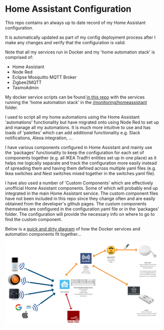 # Home Assistant Configuration

This repo contains an always up to date record of my Home Assistant configuration. 

It is automatically updated as part of my config deployment process after I make any changes and verify that the configuration is valid.

Note that all my services run in Docker and my 'home automation stack' is comprised of:
* Home Assistant
* Node Red
* Eclipse Mosquitto MQTT Broker
* Zigbee2MQTT
* TasmoAdmin

My docker service scripts can be found [in this repo](https://github.com/danteali/DockerRunFiles) with the services running the 'home automation stack' in the [/monitoring/homeassistant](https://github.com/danteali/DockerRunFiles/tree/master/monitoring/homeassistant) folder. 

I used to script all my home automations using the Home Assistant 'automations' functionality but have migrated onto using Node Red to set up and manage all my automations. It is much more intuitive to use and has loads of 'palettes' which can add additional functionality e.g. Slack notifications, Alexa integration, ...

I have various components configured in Home Assistant and mainly use the 'packages' functionality to keep the configuration for each set of components together (e.g. all IKEA Tradfri entities set up in one place) as it helps me logically separate and track the configuration more easily instead of spreading them and having them defined across multiple yaml files (e.g. Ikea switches and Nest switches mixed together in the switches.yaml file).

I have also used a number of 'Custom Components' which are effectively unofficial Home Assistant components. Some of which will probably end up integrated in the main Home Assistant service. The custom component files have not been included in this repo since they change often and are easily obtained from the developer's github pages. The custom components themselves are configured in the configuration.yaml file or in the 'packages' folder. The configuration will provide the necessary info on where to go to find the custom component.

Below is a [quick and dirty diagram](https://app.creately.com/diagram/PrbMeype7UP/view) of how the Docker services and automation components fit together...

![HomeAutomation](https://raw.githubusercontent.com/danteali/Home-AssistantConfig/master/HomeAutomation.png)
